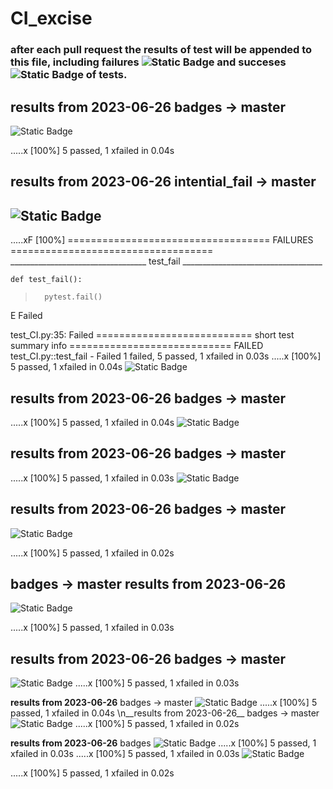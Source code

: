 # CI_excise

### after each pull request the results of test will be appended to this file, including failures ![Static Badge](https://img.shields.io/badge/test-fail-red) and succeses ![Static Badge](https://img.shields.io/badge/test-pass-green) of tests. 







## __results from 2023-06-26__ badges -> master 
![Static Badge](https://img.shields.io/badge/test-pass-green)

.....x                                                                   [100%]
5 passed, 1 xfailed in 0.04s

## __results from 2023-06-26__ intential_fail -> master 
## ![Static Badge](https://img.shields.io/badge/test-fail-red)

.....xF                                                                  [100%]
=================================== FAILURES ===================================
__________________________________ test_fail ___________________________________

    def test_fail():
>       pytest.fail()
E       Failed

test_CI.py:35: Failed
=========================== short test summary info ============================
FAILED test_CI.py::test_fail - Failed
1 failed, 5 passed, 1 xfailed in 0.03s
.....x                                                                   [100%]
5 passed, 1 xfailed in 0.04s
 ![Static Badge](https://img.shields.io/badge/test-pass-green)


## __results from 2023-06-26__ badges -> master
.....x                                                                   [100%]
5 passed, 1 xfailed in 0.04s
 ![Static Badge](https://img.shields.io/badge/test-pass-green)


## __results from 2023-06-26__ badges -> master
.....x                                                                   [100%]
5 passed, 1 xfailed in 0.03s
 ![Static Badge](https://img.shields.io/badge/test-pass-green)


## __results from 2023-06-26__ badges -> master
 ![Static Badge](https://img.shields.io/badge/test-pass-green)

.....x                                                                   [100%]
5 passed, 1 xfailed in 0.02s

## badges -> master __results from 2023-06-26__ 
 ![Static Badge](https://img.shields.io/badge/test-pass-green)

.....x                                                                   [100%]
5 passed, 1 xfailed in 0.03s

## __results from 2023-06-26__ badges -> master
![Static Badge](https://img.shields.io/badge/test-pass-green)
.....x                                                                   [100%]
5 passed, 1 xfailed in 0.03s

__results from 2023-06-26__ badges -> master
![Static Badge](https://img.shields.io/badge/test-pass-green)
.....x                                                                   [100%]
5 passed, 1 xfailed in 0.04s
\n__results from 2023-06-26__ badges -> master
![Static Badge](https://img.shields.io/badge/test-pass-green)
.....x                                                                   [100%]
5 passed, 1 xfailed in 0.02s

__results from 2023-06-26__ badges ![Static Badge](https://img.shields.io/badge/test-pass-green)
.....x                                                                   [100%]
5 passed, 1 xfailed in 0.03s
.....x                                                                   [100%]
5 passed, 1 xfailed in 0.03s
![Static Badge](https://img.shields.io/badge/test-pass-green)

.....x                                                                   [100%]
5 passed, 1 xfailed in 0.02s
